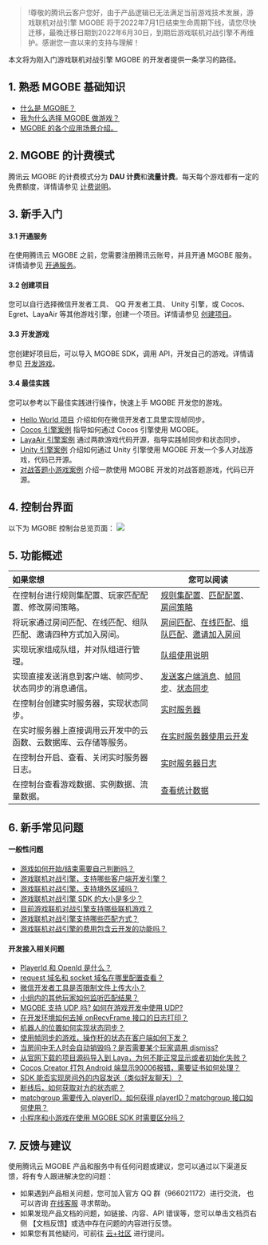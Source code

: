 >!尊敬的腾讯云客户您好，由于产品逻辑已无法满足当前游戏技术发展，游戏联机对战引擎 MGOBE 将于2022年7月1日结束生命周期下线，请您尽快迁移，最晚迁移日期到2022年6月30日，到期后游戏联机对战引擎不再维护。感谢您一直以来的支持与理解！


本文将为刚入门游戏联机对战引擎 MGOBE 的开发者提供一条学习的路径。

## 1. 熟悉 MGOBE 基础知识

*   [什么是 MGOBE？](https://cloud.tencent.com/document/product/1038/33290)
*   [我为什么选择 MGOBE 做游戏？](https://cloud.tencent.com/document/product/1038/33291)
*   [MGOBE 的各个应用场景介绍。](https://cloud.tencent.com/document/product/1038/33292)


## 2. MGOBE 的计费模式

腾讯云 MGOBE 的计费模式分为 **DAU 计费**和**流量计费**。每天每个游戏都有一定的免费额度，详情请参见 [计费说明](https://cloud.tencent.com/document/product/1038/33293)。

## 3. 新手入门

#### 3.1 开通服务

在使用腾讯云 MGOBE 之前，您需要注册腾讯云账号，并且开通 MGOBE 服务。详情请参见 [开通服务](https://cloud.tencent.com/document/product/1038/33299)。

#### 3.2 创建项目

您可以自行选择微信开发者工具、 QQ 开发者工具、 Unity 引擎，或 Cocos、Egret、LayaAir 等其他游戏引擎，创建一个项目。详情请参见 [创建项目](https://cloud.tencent.com/document/product/1038/33300)。

#### 3.3 开发游戏

您创建好项目后，可以导入 MGOBE SDK，调用 API，开发自己的游戏。详情请参见 [开发游戏](https://cloud.tencent.com/document/product/1038/33301)。

#### 3.4 最佳实践

您可以参考以下最佳实践进行操作，快速上手 MGOBE 开发您的游戏。

- [Hello World 项目](https://cloud.tencent.com/document/product/1038/33531) 介绍如何在微信开发者工具里实现帧同步。
- [Cocos 引擎案例](https://cloud.tencent.com/document/product/1038/40875) 指导如何通过 Cocos 引擎使用 MGOBE。
- [LayaAir 引擎案例](https://cloud.tencent.com/document/product/1038/38785) 通过两款游戏代码开源，指导实践帧同步和状态同步。
- [Unity 引擎案例](https://cloud.tencent.com/document/product/1038/47422) 介绍如何通过 Unity 引擎使用 MGOBE 开发一个多人对战游戏，代码已开源。
- [对战答题小游戏案例](https://cloud.tencent.com/document/product/1038/44715) 介绍一款使用 MGOBE 开发的对战答题游戏，代码已开源。

## 4. 控制台界面

以下为 MGOBE 控制台总览页面：
![](https://main.qcloudimg.com/raw/64e59a4d1ecb79c2116365d80d299358.png)

## 5. 功能概述

| 如果您想                                                     | 您可以阅读                                                   |
| :----------------------------------------------------------- | ------------------------------------------------------------ |
| 在控制台进行规则集配置、玩家匹配配置、修改房间策略。         | [规则集配置](https://cloud.tencent.com/document/product/1038/47280)、[匹配配置](https://cloud.tencent.com/document/product/1038/34949)、[房间策略](https://cloud.tencent.com/document/product/1038/38001) |
| 将玩家通过房间匹配、在线匹配、组队匹配、邀请四种方式加入房间。 | [房间匹配](https://cloud.tencent.com/document/product/1038/37753)、[在线匹配](https://cloud.tencent.com/document/product/1038/37754)、[组队匹配](https://cloud.tencent.com/document/product/1038/44774)、[邀请加入房间](https://cloud.tencent.com/document/product/1038/37755) |
| 实现玩家组成队组，并对队组进行管理。                         | [队组使用说明](https://cloud.tencent.com/document/product/1038/44773) |
| 实现直接发送消息到客户端、帧同步、状态同步的消息通信。       | [发送客户端消息](https://cloud.tencent.com/document/product/1038/37757)、[帧同步](https://cloud.tencent.com/document/product/1038/37756)、[状态同步](https://cloud.tencent.com/document/product/1038/37758) |
| 在控制台创建实时服务器，实现状态同步。                       | [实时服务器](https://cloud.tencent.com/document/product/1038/34950) |
| 在实时服务器上直接调用云开发中的云函数、云数据库、云存储等服务。 | [在实时服务器使用云开发](https://cloud.tencent.com/document/product/1038/38205) |
| 在控制台开启、查看、关闭实时服务器日志。                      | [实时服务器日志](https://cloud.tencent.com/document/product/1038/44530) |
| 在控制台查看游戏数据、实例数据、流量数据。                     | [查看统计数据](https://cloud.tencent.com/document/product/1038/33313) |

## 6. 新手常见问题

#### 一般性问题

*  [游戏如何开始/结束需要自己判断吗？](https://cloud.tencent.com/document/product/1038/33302#.E6.B8.B8.E6.88.8F.E5.A6.82.E4.BD.95.E5.BC.80.E5.A7.8B.E9.9C.80.E8.A6.81.E8.87.AA.E5.B7.B1.E5.88.A4.E6.96.AD.E5.90.97.EF.BC.9F)
*  [游戏联机对战引擎，支持哪些客户端开发引擎？](https://cloud.tencent.com/document/product/1038/33302#.E6.B8.B8.E6.88.8F.E8.81.94.E6.9C.BA.E5.AF.B9.E6.88.98.E5.BC.95.E6.93.8E.EF.BC.8C.E6.94.AF.E6.8C.81.E5.93.AA.E4.BA.9B.E5.AE.A2.E6.88.B7.E7.AB.AF.E5.BC.80.E5.8F.91.E5.BC.95.E6.93.8E.EF.BC.9F)
*  [游戏联机对战引擎，支持境外区域吗？](https://cloud.tencent.com/document/product/1038/33302#.E6.B8.B8.E6.88.8F.E8.81.94.E6.9C.BA.E5.AF.B9.E6.88.98.E5.BC.95.E6.93.8E.EF.BC.8C.E6.94.AF.E6.8C.81.E5.A2.83.E5.A4.96.E5.8C.BA.E5.9F.9F.E5.90.97.EF.BC.9F)
*  [游戏联机对战引擎 SDK 的大小是多少？](https://cloud.tencent.com/document/product/1038/33302#.E6.B8.B8.E6.88.8F.E8.81.94.E6.9C.BA.E5.AF.B9.E6.88.98.E5.BC.95.E6.93.8E-sdk-.E7.9A.84.E5.A4.A7.E5.B0.8F.E6.98.AF.E5.A4.9A.E5.B0.91.EF.BC.9F)
*  [目前游戏联机对战引擎支持哪些联机游戏？](https://cloud.tencent.com/document/product/1038/33302#.E7.9B.AE.E5.89.8D.E6.B8.B8.E6.88.8F.E8.81.94.E6.9C.BA.E5.AF.B9.E6.88.98.E5.BC.95.E6.93.8E.E6.94.AF.E6.8C.81.E5.93.AA.E4.BA.9B.E8.81.94.E6.9C.BA.E6.B8.B8.E6.88.8F.EF.BC.9F)
*  [游戏联机对战引擎支持哪些匹配方式？](https://cloud.tencent.com/document/product/1038/33302#.E6.B8.B8.E6.88.8F.E8.81.94.E6.9C.BA.E5.AF.B9.E6.88.98.E5.BC.95.E6.93.8E.E6.94.AF.E6.8C.81.E5.93.AA.E4.BA.9B.E5.8C.B9.E9.85.8D.E6.96.B9.E5.BC.8F.EF.BC.9F)
*  [游戏联机对战引擎的费用包含云开发的功能吗？](https://cloud.tencent.com/document/product/1038/33302#.E6.B8.B8.E6.88.8F.E8.81.94.E6.9C.BA.E5.AF.B9.E6.88.98.E5.BC.95.E6.93.8E.E7.9A.84.E8.B4.B9.E7.94.A8.E5.8C.85.E5.90.AB.E4.BA.91.E5.BC.80.E5.8F.91.E7.9A.84.E5.8A.9F.E8.83.BD.E5.90.97.EF.BC.9F)

#### 开发接入相关问题

*  [PlayerId 和 OpenId 是什么？](https://cloud.tencent.com/document/product/1038/42135#playerid-.E5.92.8C-openid-.E6.98.AF.E4.BB.80.E4.B9.88.EF.BC.9F)
*  [request 域名和 socket 域名在哪里配置查看？](https://cloud.tencent.com/document/product/1038/42135#request.E5.9F.9F.E5.90.8D.E5.92.8Csocket.E5.9F.9F.E5.90.8D.E5.9C.A8.E5.93.AA.E9.87.8C.E9.85.8D.E7.BD.AE.E6.9F.A5.E7.9C.8B.EF.BC.9F)
*  [微信开发者工具是否限制文件上传大小？](https://cloud.tencent.com/document/product/1038/42135#.E5.BE.AE.E4.BF.A1.E5.BC.80.E5.8F.91.E8.80.85.E5.B7.A5.E5.85.B7.E6.98.AF.E5.90.A6.E9.99.90.E5.88.B6.E6.96.87.E4.BB.B6.E4.B8.8A.E4.BC.A0.E5.A4.A7.E5.B0.8F.EF.BC.9F)
*  [小组内的其他玩家如何监听匹配结果？](https://cloud.tencent.com/document/product/1038/42135#.E5.B0.8F.E7.BB.84.E5.86.85.E7.9A.84.E5.85.B6.E4.BB.96.E7.8E.A9.E5.AE.B6.E5.A6.82.E4.BD.95.E7.9B.91.E5.90.AC.E5.8C.B9.E9.85.8D.E7.BB.93.E6.9E.9C.EF.BC.9F)
*  [MGOBE 支持 UDP 吗? 如何在游戏开发中使用 UDP?](https://cloud.tencent.com/document/product/1038/42135#mgobe-.E6.94.AF.E6.8C.81-udp-.E5.90.97.3F-.E5.A6.82.E4.BD.95.E5.9C.A8.E6.B8.B8.E6.88.8F.E5.BC.80.E5.8F.91.E4.B8.AD.E4.BD.BF.E7.94.A8-udp.3F)
*  [在开发环境如何去掉 onRecvFrame 接口的日志打印？](https://cloud.tencent.com/document/product/1038/42135#.E5.9C.A8.E5.BC.80.E5.8F.91.E7.8E.AF.E5.A2.83.E5.A6.82.E4.BD.95.E5.8E.BB.E6.8E.89-onrecvframe-.E6.8E.A5.E5.8F.A3.E7.9A.84.E6.97.A5.E5.BF.97.E6.89.93.E5.8D.B0.EF.BC.9F)
*  [机器人的位置如何实现状态同步？](https://cloud.tencent.com/document/product/1038/42135#.E6.9C.BA.E5.99.A8.E4.BA.BA.E7.9A.84.E4.BD.8D.E7.BD.AE.E5.A6.82.E4.BD.95.E5.AE.9E.E7.8E.B0.E7.8A.B6.E6.80.81.E5.90.8C.E6.AD.A5.EF.BC.9F)
*  [使用帧同步的游戏，操作杆的状态在客户端如何下发？](https://cloud.tencent.com/document/product/1038/42135#.E4.BD.BF.E7.94.A8.E5.B8.A7.E5.90.8C.E6.AD.A5.E7.9A.84.E6.B8.B8.E6.88.8F.EF.BC.8C.E6.93.8D.E4.BD.9C.E6.9D.86.E7.9A.84.E7.8A.B6.E6.80.81.E5.9C.A8.E5.AE.A2.E6.88.B7.E7.AB.AF.E5.A6.82.E4.BD.95.E4.B8.8B.E5.8F.91.EF.BC.9F)
*  [当房间中无人时会自动销毁吗？是否需要某个玩家调用 dismiss?](https://cloud.tencent.com/document/product/1038/42135#.E5.BD.93.E6.88.BF.E9.97.B4.E4.B8.AD.E6.97.A0.E4.BA.BA.E6.97.B6.E4.BC.9A.E8.87.AA.E5.8A.A8.E9.94.80.E6.AF.81.E5.90.97.EF.BC.9F.E6.98.AF.E5.90.A6.E9.9C.80.E8.A6.81.E6.9F.90.E4.B8.AA.E7.8E.A9.E5.AE.B6.E8.B0.83.E7.94.A8-dismiss.3F)
*  [从官网下载的项目源码导入到 Laya，为何不能正常显示或者初始化失败？](https://cloud.tencent.com/document/product/1038/42135#.E4.BB.8E.E5.AE.98.E7.BD.91.E4.B8.8B.E8.BD.BD.E7.9A.84.E9.A1.B9.E7.9B.AE.E6.BA.90.E7.A0.81.E5.AF.BC.E5.85.A5.E5.88.B0-laya.EF.BC.8C.E4.B8.BA.E4.BD.95.E4.B8.8D.E8.83.BD.E6.AD.A3.E5.B8.B8.E6.98.BE.E7.A4.BA.E6.88.96.E8.80.85.E5.88.9D.E5.A7.8B.E5.8C.96.E5.A4.B1.E8.B4.A5.EF.BC.9F)
*  [Cocos Creator 打包 Android 端显示90006报错，需要证书如何处理？](https://cloud.tencent.com/document/product/1038/42135#cocoscreate-.E6.89.93.E5.8C.85-android-.E7.AB.AF.E6.98.BE.E7.A4.BA90006.E6.8A.A5.E9.94.99.EF.BC.8C.E9.9C.80.E8.A6.81.E8.AF.81.E4.B9.A6.E5.A6.82.E4.BD.95.E5.A4.84.E7.90.86.EF.BC.9F)
*  [SDK 能否实现房间外的内容发送（类似好友聊天）？](https://cloud.tencent.com/document/product/1038/42135#sdk-.E8.83.BD.E5.90.A6.E5.AE.9E.E7.8E.B0.E6.88.BF.E9.97.B4.E5.A4.96.E7.9A.84.E5.86.85.E5.AE.B9.E5.8F.91.E9.80.81.EF.BC.88.E7.B1.BB.E4.BC.BC.E5.A5.BD.E5.8F.8B.E8.81.8A.E5.A4.A9.EF.BC.89.EF.BC.9F)
*  [断线后，如何获取对方的状态呢？](https://cloud.tencent.com/document/product/1038/42135#.E6.96.AD.E7.BA.BF.E5.90.8E.EF.BC.8C.E5.A6.82.E4.BD.95.E8.8E.B7.E5.8F.96.E5.AF.B9.E6.96.B9.E7.9A.84.E7.8A.B6.E6.80.81.E5.91.A2.EF.BC.9F)
*  [matchgroup 需要传入 playerID，如何获得 playerID？matchgroup 接口如何使用？](https://cloud.tencent.com/document/product/1038/42135#matchgroup-.E9.9C.80.E8.A6.81.E4.BC.A0.E5.85.A5-playerid.EF.BC.8C.E5.A6.82.E4.BD.95.E8.8E.B7.E5.BE.97-playerid.EF.BC.9Fmatchgroup-.E6.8E.A5.E5.8F.A3.E5.A6.82.E4.BD.95.E4.BD.BF.E7.94.A8.EF.BC.9F)
*  [小程序和小游戏在使用 MGOBE SDK 时需要区分吗？](https://cloud.tencent.com/document/product/1038/42135#.E5.B0.8F.E7.A8.8B.E5.BA.8F.E5.92.8C.E5.B0.8F.E6.B8.B8.E6.88.8F.E5.9C.A8.E4.BD.BF.E7.94.A8-mgobe-sdk-.E6.97.B6.E9.9C.80.E8.A6.81.E5.8C.BA.E5.88.86.E5.90.97.EF.BC.9F)

## 7. 反馈与建议

使用腾讯云 MGOBE 产品和服务中有任何问题或建议，您可以通过以下渠道反馈，将有专人跟进解决您的问题：


*  如果遇到产品相关问题，您可加入官方 QQ 群（966021172）进行交流， 也可以咨询 [在线客服](https://cloud.tencent.com/act/event/Online_service?from=doc_1038)  寻求帮助。
*  如果发现产品文档的问题，如链接、内容、API 错误等，您可以单击文档页右侧 【文档反馈】或选中存在问题的内容进行反馈。
*  如果您有其他疑问，可前往 [云+社区](https://cloud.tencent.com/developer/tag/10894) 进行提问。


